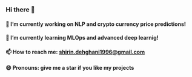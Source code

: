 ### Hi there 👋


#### 🔭 I’m currently working on NLP and crypto currency price predictions!
#### 🌱 I’m currently learning MLOps and advanced deep learnig!
#### 📫 How to reach me: shirin.dehghani1996@gmail.com
#### 😄 Pronouns: give me a star if you like my projects
